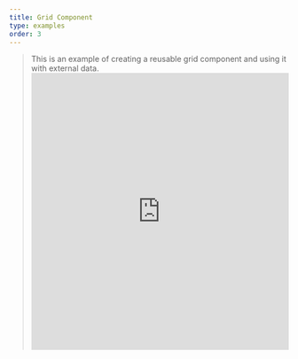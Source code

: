 ```yaml
---
title: Grid Component
type: examples
order: 3
---
```


> This is an example of creating a reusable grid component and using it with external data. <iframe width="100%" height="500" src="https://jsfiddle.net/yyx990803/xkkbfL3L/embedded/result,html,js,css" allowfullscreen="allowfullscreen" frameborder="0" mark="crwd-mark"></iframe>
